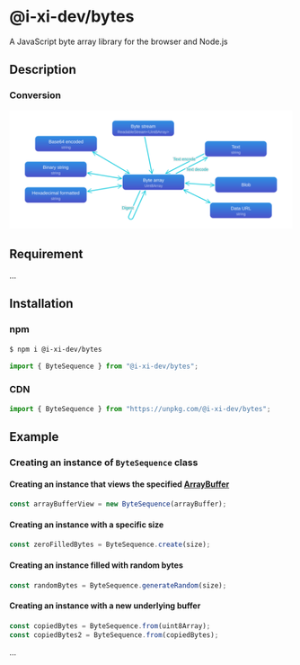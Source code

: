 # @i-xi-dev/bytes

A JavaScript byte array library for the browser and Node.js


## Description

### Conversion
![Conversion](assets/conversion.svg)


## Requirement

...


## Installation

### npm

```console
$ npm i @i-xi-dev/bytes
```

```javascript
import { ByteSequence } from "@i-xi-dev/bytes";
```

### CDN

```javascript
import { ByteSequence } from "https://unpkg.com/@i-xi-dev/bytes";
```


## Example

### Creating an instance of `ByteSequence` class

#### Creating an instance that views the specified [ArrayBuffer](https://developer.mozilla.org/en-US/docs/Web/JavaScript/Reference/Global_Objects/ArrayBuffer)
```javascript
const arrayBufferView = new ByteSequence(arrayBuffer);
```

#### Creating an instance with a specific size
```javascript
const zeroFilledBytes = ByteSequence.create(size);
```

#### Creating an instance filled with random bytes
```javascript
const randomBytes = ByteSequence.generateRandom(size);
```

#### Creating an instance with a new underlying buffer
```javascript
const copiedBytes = ByteSequence.from(uint8Array);
const copiedBytes2 = ByteSequence.from(copiedBytes);
```


...

